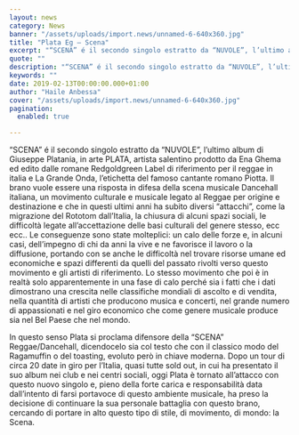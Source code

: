 ```yaml
---
layout: news
category: News
banner: "/assets/uploads/import.news/unnamed-6-640x360.jpg"
title: "Plata Eg – Scena"
excerpt: "“SCENA” é il secondo singolo estratto da “NUVOLE”, l’ultimo album di Giuseppe Platania, in arte PLATA, artista salentino prodotto da Ena Ghema ed edito dalle romane Redgoldgreen Label di riferimento per il reggae in italia e La Grande Onda, l’etichetta del famoso cantante romano Piotta. Il brano vuole essere una risposta in difesa della scena [&hellip"
quote: ""
description: "“SCENA” é il secondo singolo estratto da “NUVOLE”, l’ultimo album di Giuseppe Platania, in arte PLATA, artista salentino prodotto da Ena Ghema ed edito dalle romane Redgoldgreen Label di riferimento per il reggae in italia e La Grande Onda, l’etichetta del famoso cantante romano Piotta. Il brano vuole essere una risposta in difesa della scena [&hellip"
keywords: ""
date: 2019-02-13T00:00:00.000+01:00
author: "Haile Anbessa"
cover: "/assets/uploads/import.news/unnamed-6-640x360.jpg"
pagination:
  enabled: true

---
```


“SCENA” é il secondo singolo estratto da “NUVOLE”, l’ultimo album di Giuseppe Platania, in arte PLATA, artista salentino prodotto da Ena Ghema ed edito dalle romane Redgoldgreen Label di riferimento per il reggae in italia e La Grande Onda, l’etichetta del famoso cantante romano Piotta. Il brano vuole essere una risposta in difesa della scena musicale Dancehall italiana, un movimento culturale e musicale legato al Reggae per origine e destinazione e che in questi ultimi anni ha subito diversi “attacchi”, come la migrazione del Rototom dall’Italia, la chiusura di alcuni spazi sociali, le difficoltà legate all’accettazione delle basi culturali del genere stesso, ecc ecc.. Le conseguenze sono state molteplici: un calo delle forze e, in alcuni casi, dell’impegno di chi da anni la vive e ne favorisce il lavoro o la diffusione, portando con se anche le difficoltà nel trovare risorse umane ed economiche e spazi differenti da quelli del passato rivolti verso questo movimento e gli artisti di riferimento. Lo stesso movimento che poi è in realtà solo apparentemente in una fase di calo perché sia i fatti che i dati dimostrano una crescita nelle classifiche mondiali di ascolto e di vendita, nella quantità di artisti che producono musica e concerti, nel grande numero di appassionati e nel giro economico che come genere musicale produce sia nel Bel Paese che nel mondo.

In questo senso Plata si proclama difensore della “SCENA” Reggae/Dancehall, dicendocelo sia col testo che con il classico modo del Ragamuffin o del toasting, evoluto però in chiave moderna. Dopo un tour di circa 20 date in giro per l’Italia, quasi tutte sold out, in cui ha presentato il suo album nei club e nei centri sociali, oggi Plata è tornato all’attacco con questo nuovo singolo e, pieno della forte carica e responsabilità data dall’intento di farsi portavoce di questo ambiente musicale, ha preso la decisione di continuare la sua personale battaglia con questo brano, cercando di portare in alto questo tipo di stile, di movimento, di mondo: la Scena.